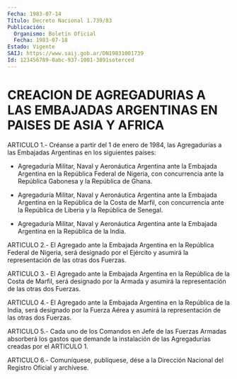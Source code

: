 ```yaml
---
Fecha: 1983-07-14
Título: Decreto Nacional 1.739/83
Publicación:
  Organismo: Boletín Oficial
  Fecha: 1983-07-18
Estado: Vigente
SAIJ: https://www.saij.gob.ar/DN19831001739
Id: 123456789-0abc-937-1001-3891soterced
---
```

# CREACION DE AGREGADURIAS A LAS EMBAJADAS ARGENTINAS EN PAISES DE ASIA Y AFRICA

<a id="1"></a>
ARTICULO  1.-  Créanse  a  partir  del 1 de enero de 1984, las Agregadurías a las Embajadas Argentinas en  los  siguientes países:

-  Agregaduría  Militar,  Naval  y  Aeronáutica Argentina  ante  la Embajada  Argentina  en  la  República  Federal   de  Nigeria,  con concurrencia  ante la República Gabonesa y la República  de  Ghana.

-  Agregaduría Militar,  Naval  y  Aeronáutica  Argentina  ante  la Embajada  Argentina  en  la  República  de  la Costa de Marfil, con concurrencia  ante  la  República  de  Liberia  y la  República  de Senegal.

-  Agregaduría  Militar,  Naval  y  Aeronáutica Argentina  ante  la Embajada Argentina en la República de la India.

<a id="2"></a>
ARTICULO   2.-  El  Agregado  ante  la  Embajada  Argentina  en  la República Federal  de  Nigeria,  será  designado  por el Ejército y asumirá la representación de las otras dos Fuerzas.

<a id="3"></a>
ARTICULO   3.-  El  Agregado  ante  la  Embajada  Argentina  en  la República de  la  Costa  de  Marfil, será designado por la Armada y asumirá la representación de las otras dos Fuerzas.

<a id="4"></a>
ARTICULO   4.-  El  Agregado  ante  la  Embajada  Argentina  en  la República de  la  India,  será  designado  por  la  Fuerza  Aérea y asumirá la representación de las otras dos Fuerzas.

<a id="5"></a>
ARTICULO  5.-  Cada  uno  de  los  Comandos  en Jefe de las Fuerzas Armadas  absorberá  los  gastos que demande la instalación  de  las Agregadurías creadas por el ARTICULO 1.

<a id="6"></a>
ARTICULO  6.- Comuníquese, publíquese, dése a la Dirección Nacional del Registro Oficial y archívese.